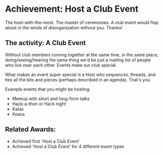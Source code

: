 # Achievement: Host a Club Event

The host-with-the-most. The master of ceremonies. A club event would flop about in the winds of disorganization without you. Thanks!

## The activity: A Club Event

Without club members coming together at the same time, in the same place, doing/seeing/hearing the same thing we'd be just a mailing list of people who live near each other. Events make our club special.

What makes an event super special is a Host who sequences, threads, and ties all the bits and pieces (perhaps described in an agenda). That's you.

Example events that you might be hosting:

* Meetup with short and long-form talks
* Hack-a-thon or Hack night
* Katas
* Koans


## Related Awards:

* Achieved first 'Host a Club Event'
* Achieved 'Host a Club Event' for 4 different event types